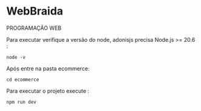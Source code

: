 # WebBraida

PROGRAMAÇÃO  WEB

Para executar verifique a versão do node, adonisjs precisa Node.js >= 20.6 :

```
node -v
```

 Após entre na pasta ecommerce:

 ``` 
 cd ecommerce
  ```

 Para executar o projeto execute :
 
 ``` 
 npm run dev
  ```
